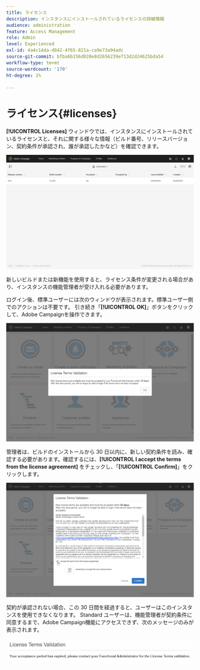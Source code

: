 ```yaml
---
title: ライセンス
description: インスタンスにインストールされているライセンスの詳細情報
audience: administration
feature: Access Management
role: Admin
level: Experienced
exl-id: 4a4c14da-d842-4f65-821a-ca9e73a94adc
source-git-commit: bfba6b156d020e8d2656239e713d2d24625bda54
workflow-type: tm+mt
source-wordcount: '170'
ht-degree: 1%

---
```


# ライセンス{#licenses}

**[!UICONTROL Licenses]** ウィンドウでは、インスタンスにインストールされているライセンスと、それに関する様々な情報（ビルド番号、リリースバージョン、契約条件が承認され、誰が承認したかなど）を確認できます。

![](assets/license_1.png)

新しいビルドまたは新機能を使用すると、ライセンス条件が変更される場合があり、インスタンスの機能管理者が受け入れる必要があります。

ログイン後、標準ユーザーには次のウィンドウが表示されます。標準ユーザー側でのアクションは不要です。 引き続き「**[!UICONTROL OK]**」ボタンをクリックして、Adobe Campaignを操作できます。

![](assets/license_2.png)

管理者は、ビルドのインストールから 30 日以内に、新しい契約条件を読み、確認する必要があります。確認するには、**[!UICONTROL I accept the terms from the license agreement]** をチェックし、「**[!UICONTROL Confirm]**」をクリックします。

![](assets/license_3.png)

契約が承認されない場合、この 30 日間を経過すると、ユーザーはこのインスタンスを使用できなくなります。 Standard ユーザーは、機能管理者が契約条件に同意するまで、Adobe Campaign機能にアクセスできず、次のメッセージのみが表示されます。

![](assets/license_4.png)
